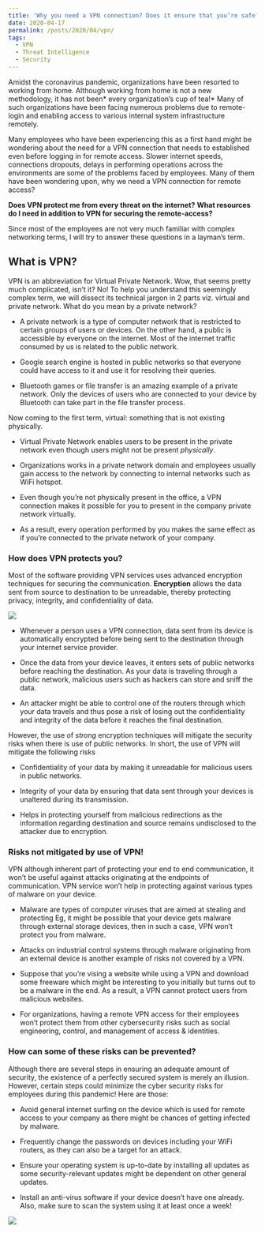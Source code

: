 ```yaml
---
title: 'Why you need a VPN connection? Does it ensure that you’re safe?'
date: 2020-04-17
permalink: /posts/2020/04/vpn/
tags:
  - VPN
  - Threat Intelligence
  - Security
---
```

Amidst the coronavirus pandemic, organizations have been resorted to working from home. Although working from home is not a new methodology, it has not been* every organization’s cup of tea!* Many of such organizations have been facing numerous problems due to remote-login and enabling access to various internal system infrastructure remotely.

Many employees who have been experiencing this as a first hand might be wondering about the need for a VPN connection that needs to established even before logging in for remote access. Slower internet speeds, connections dropouts, delays in performing operations across the environments are some of the problems faced by employees. Many of them have been wondering upon, why we need a VPN connection for remote access? 

**Does VPN protect me from every threat on the internet?** **What resources do I need in addition to VPN for securing the remote-access?** 

Since most of the employees are not very much familiar with complex networking terms, I will try to answer these questions in a layman’s term.

## **What is VPN?**

VPN is an abbreviation for Virtual Private Network. Wow, that seems pretty much complicated, isn’t it? No! To help you understand this seemingly complex term, we will dissect its technical jargon in 2 parts viz. virtual and private network. What do you mean by a private network?

* A private network is a type of computer network that is restricted to certain groups of users or devices. On the other hand, a public is accessible by everyone on the internet. Most of the internet traffic consumed by us is related to the public network.

* Google search engine is hosted in public networks so that everyone could have access to it and use it for resolving their queries.

* Bluetooth games or file transfer is an amazing example of a private network. Only the devices of users who are connected to your device by Bluetooth can take part in the file transfer process.

Now coming to the first term, virtual: something that is not existing physically.

* Virtual Private Network enables users to be present in the private network even though users might not be present *physically*.

* Organizations works in a private network domain and employees usually gain access to the network by connecting to internal networks such as WiFi hotspot.

* Even though you’re not physically present in the office, a VPN connection makes it possible for you to present in the company private network virtually.

* As a result, every operation performed by you makes the same effect as if you’re connected to the private network of your company.

### **How does VPN protects you?**

Most of the software providing VPN services uses advanced encryption techniques for securing the communication. **Encryption** allows the data sent from source to destination to be unreadable, thereby protecting privacy, integrity, and confidentiality of data.

![](https://cdn-images-1.medium.com/max/2000/1*1tEdTOqcUclbCEMSVoixIg.jpeg)

* Whenever a person uses a VPN connection, data sent from its device is automatically encrypted before being sent to the destination through your internet service provider.

* Once the data from your device leaves, it enters sets of public networks before reaching the destination. As your data is traveling through a public network, malicious users such as hackers can store and sniff the data.

* An attacker might be able to control one of the routers through which your data travels and thus pose a risk of losing out the confidentiality and integrity of the data before it reaches the final destination.

However, the use of *strong* encryption techniques will mitigate the security risks when there is use of public networks. In short, the use of VPN will mitigate the following risks

* Confidentiality of your data by making it unreadable for malicious users in public networks.

* Integrity of your data by ensuring that data sent through your devices is unaltered during its transmission.

* Helps in protecting yourself from malicious redirections as the information regarding destination and source remains undisclosed to the attacker due to encryption.

### **Risks not mitigated by use of VPN!**

VPN although inherent part of protecting your end to end communication, it won’t be useful against attacks originating at the endpoints of communication. VPN service won’t help in protecting against various types of malware on your device.

* Malware are types of computer viruses that are aimed at stealing and protecting Eg, it might be possible that your device gets malware through external storage devices, then in such a case, VPN won’t protect you from malware.

* Attacks on industrial control systems through malware originating from an external device is another example of risks not covered by a VPN.

* Suppose that you’re vising a website while using a VPN and download some freeware which might be interesting to you initially but turns out to be a malware in the end. As a result, a VPN cannot protect users from malicious websites.

* For organizations, having a remote VPN access for their employees won’t protect them from other cybersecurity risks such as social engineering, control, and management of access & identities.

### **How can some of these risks can be prevented?**

Although there are several steps in ensuring an adequate amount of security, the existence of a perfectly secured system is merely an illusion. However, certain steps could minimize the cyber security risks for employees during this pandemic! Here are those:

* Avoid general internet surfing on the device which is used for remote access to your company as there might be chances of getting infected by malware.

* Frequently change the passwords on devices including your WiFi routers, as they can also be a target for an attack.

* Ensure your operating system is up-to-date by installing all updates as some security-relevant updates might be dependent on other general updates.

* Install an anti-virus software if your device doesn’t have one already. Also, make sure to scan the system using it at least once a week!

![](https://cdn-images-1.medium.com/max/3840/1*wB81odGIX5dU5_IaEaf1cg.jpeg)

